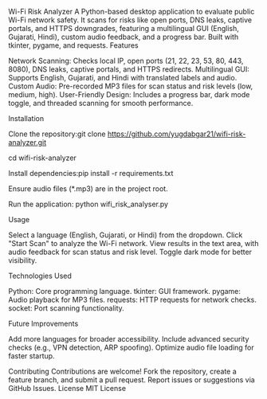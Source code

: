 Wi-Fi Risk Analyzer
A Python-based desktop application to evaluate public Wi-Fi network safety. It scans for risks like open ports, DNS leaks, captive portals, and HTTPS downgrades, featuring a multilingual GUI (English, Gujarati, Hindi), custom audio feedback, and a progress bar. Built with tkinter, pygame, and requests.
Features

Network Scanning: Checks local IP, open ports (21, 22, 23, 53, 80, 443, 8080), DNS leaks, captive portals, and HTTPS redirects.
Multilingual GUI: Supports English, Gujarati, and Hindi with translated labels and audio.
Custom Audio: Pre-recorded MP3 files for scan status and risk levels (low, medium, high).
User-Friendly Design: Includes a progress bar, dark mode toggle, and threaded scanning for smooth performance.

Installation

Clone the repository:git clone https://github.com/yugdabgar21/wifi-risk-analyzer.git

cd wifi-risk-analyzer



Install dependencies:pip install -r requirements.txt



Ensure audio files (*.mp3) are in the project root.

Run the application:  python wifi_risk_analyser.py



Usage

Select a language (English, Gujarati, or Hindi) from the dropdown.
Click "Start Scan" to analyze the Wi-Fi network.
View results in the text area, with audio feedback for scan status and risk level.
Toggle dark mode for better visibility.

Technologies Used

Python: Core programming language.
tkinter: GUI framework.
pygame: Audio playback for MP3 files.
requests: HTTP requests for network checks.
socket: Port scanning functionality.

Future Improvements

Add more languages for broader accessibility.
Include advanced security checks (e.g., VPN detection, ARP spoofing).
Optimize audio file loading for faster startup.

Contributing
Contributions are welcome! Fork the repository, create a feature branch, and submit a pull request. Report issues or suggestions via GitHub Issues.
License
MIT License
